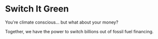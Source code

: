 # Switch It Green

You're climate conscious... but what about your money?

Together, we have the power to switch billions out of fossil fuel financing.

